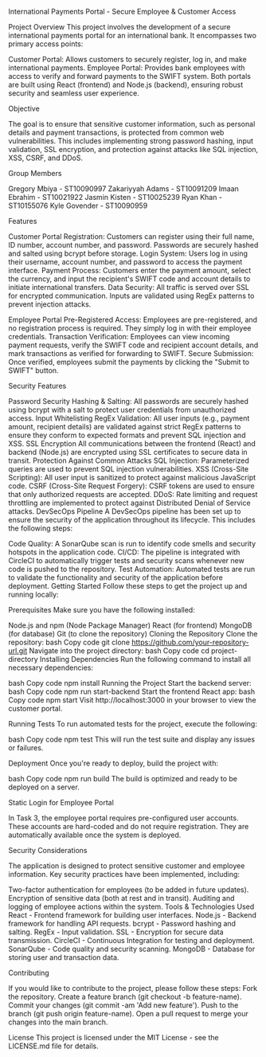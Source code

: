 International Payments Portal - Secure Employee & Customer Access

Project Overview
This project involves the development of a secure international payments portal for an international bank. It encompasses two primary access points:

Customer Portal: Allows customers to securely register, log in, and make international payments.
Employee Portal: Provides bank employees with access to verify and forward payments to the SWIFT system.
Both portals are built using React (frontend) and Node.js (backend), ensuring robust security and seamless user experience.

Objective

The goal is to ensure that sensitive customer information, such as personal details and payment transactions, is protected from common web vulnerabilities. This includes implementing strong password hashing, input validation, SSL encryption, and protection against attacks like SQL injection, XSS, CSRF, and DDoS.

Group Members

Gregory Mbiya - ST10090997
Zakariyyah Adams - ST10091209
Imaan Ebrahim - ST10021922
Jasmin Kisten - ST10025239
Ryan Khan - ST10155076
Kyle Govender - ST10090959

Features

Customer Portal
Registration: Customers can register using their full name, ID number, account number, and password. Passwords are securely hashed and salted using bcrypt before storage.
Login System: Users log in using their username, account number, and password to access the payment interface.
Payment Process: Customers enter the payment amount, select the currency, and input the recipient's SWIFT code and account details to initiate international transfers.
Data Security: All traffic is served over SSL for encrypted communication. Inputs are validated using RegEx patterns to prevent injection attacks.

Employee Portal
Pre-Registered Access: Employees are pre-registered, and no registration process is required. They simply log in with their employee credentials.
Transaction Verification: Employees can view incoming payment requests, verify the SWIFT code and recipient account details, and mark transactions as verified for forwarding to SWIFT.
Secure Submission: Once verified, employees submit the payments by clicking the "Submit to SWIFT" button.

Security Features

Password Security
Hashing & Salting: All passwords are securely hashed using bcrypt with a salt to protect user credentials from unauthorized access.
Input Whitelisting
RegEx Validation: All user inputs (e.g., payment amount, recipient details) are validated against strict RegEx patterns to ensure they conform to expected formats and prevent SQL injection and XSS.
SSL Encryption
All communications between the frontend (React) and backend (Node.js) are encrypted using SSL certificates to secure data in transit.
Protection Against Common Attacks
SQL Injection: Parameterized queries are used to prevent SQL injection vulnerabilities.
XSS (Cross-Site Scripting): All user input is sanitized to protect against malicious JavaScript code.
CSRF (Cross-Site Request Forgery): CSRF tokens are used to ensure that only authorized requests are accepted.
DDoS: Rate limiting and request throttling are implemented to protect against Distributed Denial of Service attacks.
DevSecOps Pipeline
A DevSecOps pipeline has been set up to ensure the security of the application throughout its lifecycle. This includes the following steps:

Code Quality: A SonarQube scan is run to identify code smells and security hotspots in the application code.
CI/CD: The pipeline is integrated with CircleCI to automatically trigger tests and security scans whenever new code is pushed to the repository.
Test Automation: Automated tests are run to validate the functionality and security of the application before deployment.
Getting Started
Follow these steps to get the project up and running locally:

Prerequisites
Make sure you have the following installed:

Node.js and npm (Node Package Manager)
React (for frontend)
MongoDB (for database)
Git (to clone the repository)
Cloning the Repository
Clone the repository:
bash
Copy code
git clone https://github.com/your-repository-url.git
Navigate into the project directory:
bash
Copy code
cd project-directory
Installing Dependencies
Run the following command to install all necessary dependencies:

bash
Copy code
npm install
Running the Project
Start the backend server:
bash
Copy code
npm run start-backend
Start the frontend React app:
bash
Copy code
npm start
Visit http://localhost:3000 in your browser to view the customer portal.

Running Tests
To run automated tests for the project, execute the following:

bash
Copy code
npm test
This will run the test suite and display any issues or failures.

Deployment
Once you're ready to deploy, build the project with:

bash
Copy code
npm run build
The build is optimized and ready to be deployed on a server.

Static Login for Employee Portal

In Task 3, the employee portal requires pre-configured user accounts. These accounts are hard-coded and do not require registration. They are automatically available once the system is deployed.

Security Considerations

The application is designed to protect sensitive customer and employee information. Key security practices have been implemented, including:

Two-factor authentication for employees (to be added in future updates).
Encryption of sensitive data (both at rest and in transit).
Auditing and logging of employee actions within the system.
Tools & Technologies Used
React - Frontend framework for building user interfaces.
Node.js - Backend framework for handling API requests.
bcrypt - Password hashing and salting.
RegEx - Input validation.
SSL - Encryption for secure data transmission.
CircleCI - Continuous Integration for testing and deployment.
SonarQube - Code quality and security scanning.
MongoDB - Database for storing user and transaction data.

Contributing

If you would like to contribute to the project, please follow these steps:
Fork the repository.
Create a feature branch (git checkout -b feature-name).
Commit your changes (git commit -am 'Add new feature').
Push to the branch (git push origin feature-name).
Open a pull request to merge your changes into the main branch.

License
This project is licensed under the MIT License - see the LICENSE.md file for details.
